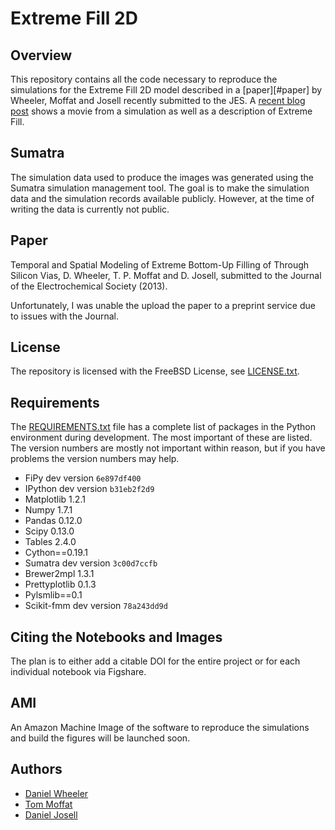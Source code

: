 # Extreme Fill 2D

## Overview

This repository contains all the code necessary to reproduce the
simulations for the Extreme Fill 2D model described in a
[paper][#paper] by Wheeler, Moffat and Josell recently submitted to
the JES. A
[recent blog post](http://wd15.github.io/2013/05/07/extremefill2d/)
shows a movie from a simulation as well as a description of Extreme
Fill.

## Sumatra

The simulation data used to produce the images was generated using the
Sumatra simulation management tool. The goal is to make the simulation
data and the simulation records available publicly. However, at the
time of writing the data is currently not public.

## Paper

Temporal and Spatial Modeling of Extreme Bottom-Up Filling of Through
Silicon Vias, D. Wheeler, T. P. Moffat and D. Josell, submitted to the
Journal of the Electrochemical Society (2013).

Unfortunately, I was unable the upload the paper to a preprint service
due to issues with the Journal.

## License

The repository is licensed with the FreeBSD License, see
[LICENSE.txt](LICENSE.txt).

## Requirements

The [REQUIREMENTS.txt](REQUIREMENTS.txt) file has a complete list of
packages in the Python environment during development. The most
important of these are listed. The version numbers are mostly not
important within reason, but if you have problems the version numbers
may help.

 * FiPy dev version `6e897df400`
 * IPython dev version `b31eb2f2d9`
 * Matplotlib 1.2.1
 * Numpy 1.7.1
 * Pandas 0.12.0
 * Scipy 0.13.0
 * Tables 2.4.0
 * Cython==0.19.1
 * Sumatra dev version `3c00d7ccfb`
 * Brewer2mpl 1.3.1
 * Prettyplotlib 0.1.3
 * Pylsmlib==0.1
 * Scikit-fmm dev version `78a243dd9d`
 
## Citing the Notebooks and Images

The plan is to either add a citable DOI for the entire project or for
each individual notebook via Figshare.

## AMI

An Amazon Machine Image of the software to reproduce the simulations
and build the figures will be launched soon.

## Authors

 * [Daniel Wheeler](http://wd15.github.io/about.html)
 * [Tom Moffat](http://www.nist.gov/mml/msed/thomas_moffat.cfm)
 * [Daniel Josell](http://www.nist.gov/mml/msed/daniel-josell.cfm)
